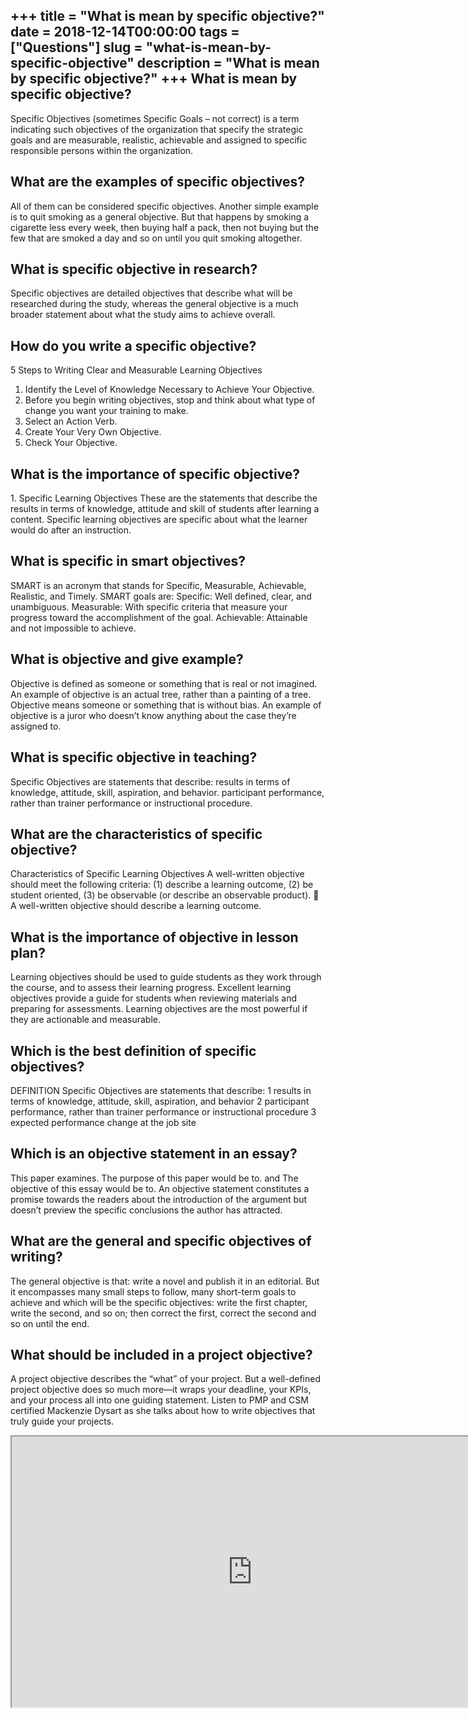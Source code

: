 +++
title = "What is mean by specific objective?"
date = 2018-12-14T00:00:00
tags = ["Questions"]
slug = "what-is-mean-by-specific-objective"
description = "What is mean by specific objective?"
+++
What is mean by specific objective?
-----------------------------------

Specific Objectives (sometimes Specific Goals – not correct) is a term indicating such objectives of the organization that specify the strategic goals and are measurable, realistic, achievable and assigned to specific responsible persons within the organization.

What are the examples of specific objectives?
---------------------------------------------

All of them can be considered specific objectives. Another simple example is to quit smoking as a general objective. But that happens by smoking a cigarette less every week, then buying half a pack, then not buying but the few that are smoked a day and so on until you quit smoking altogether.

What is specific objective in research?
---------------------------------------

Specific objectives are detailed objectives that describe what will be researched during the study, whereas the general objective is a much broader statement about what the study aims to achieve overall.

How do you write a specific objective?
--------------------------------------

5 Steps to Writing Clear and Measurable Learning Objectives

1. Identify the Level of Knowledge Necessary to Achieve Your Objective.
2. Before you begin writing objectives, stop and think about what type of change you want your training to make.
3. Select an Action Verb.
4. Create Your Very Own Objective.
5. Check Your Objective.

What is the importance of specific objective?
---------------------------------------------

1\. Specific Learning Objectives These are the statements that describe the results in terms of knowledge, attitude and skill of students after learning a content. Specific learning objectives are specific about what the learner would do after an instruction.

What is specific in smart objectives?
-------------------------------------

SMART is an acronym that stands for Specific, Measurable, Achievable, Realistic, and Timely. SMART goals are: Specific: Well defined, clear, and unambiguous. Measurable: With specific criteria that measure your progress toward the accomplishment of the goal. Achievable: Attainable and not impossible to achieve.

What is objective and give example?
-----------------------------------

Objective is defined as someone or something that is real or not imagined. An example of objective is an actual tree, rather than a painting of a tree. Objective means someone or something that is without bias. An example of objective is a juror who doesn’t know anything about the case they’re assigned to.

What is specific objective in teaching?
---------------------------------------

Specific Objectives are statements that describe: results in terms of knowledge, attitude, skill, aspiration, and behavior. participant performance, rather than trainer performance or instructional procedure.

What are the characteristics of specific objective?
---------------------------------------------------

Characteristics of Specific Learning Objectives A well-written objective should meet the following criteria: (1) describe a learning outcome, (2) be student oriented, (3) be observable (or describe an observable product).  A well-written objective should describe a learning outcome.

What is the importance of objective in lesson plan?
---------------------------------------------------

Learning objectives should be used to guide students as they work through the course, and to assess their learning progress. Excellent learning objectives provide a guide for students when reviewing materials and preparing for assessments. Learning objectives are the most powerful if they are actionable and measurable.

Which is the best definition of specific objectives?
----------------------------------------------------

DEFINITION Specific Objectives are statements that describe: 1 results in terms of knowledge, attitude, skill, aspiration, and behavior 2 participant performance, rather than trainer performance or instructional procedure 3 expected performance change at the job site

Which is an objective statement in an essay?
--------------------------------------------

This paper examines. The purpose of this paper would be to. and The objective of this essay would be to. An objective statement constitutes a promise towards the readers about the introduction of the argument but doesn’t preview the specific conclusions the author has attracted.

What are the general and specific objectives of writing?
--------------------------------------------------------

The general objective is that: write a novel and publish it in an editorial. But it encompasses many small steps to follow, many short-term goals to achieve and which will be the specific objectives: write the first chapter, write the second, and so on; then correct the first, correct the second and so on until the end.

What should be included in a project objective?
-----------------------------------------------

A project objective describes the “what” of your project. But a well-defined project objective does so much more—it wraps your deadline, your KPIs, and your process all into one guiding statement. Listen to PMP and CSM certified Mackenzie Dysart as she talks about how to write objectives that truly guide your projects.

<iframe allow="accelerometer; autoplay; clipboard-write; encrypted-media; gyroscope; picture-in-picture" allowfullscreen="" class="__youtube_prefs__  epyt-is-override  no-lazyload" data-no-lazy="1" data-origheight="433" data-origwidth="770" data-skipgform_ajax_framebjll="" height="433" id="_ytid_44110" loading="lazy" src="https://www.youtube.com/embed/DsMzYWcY-tg?enablejsapi=1&autoplay=0&cc_load_policy=0&cc_lang_pref=&iv_load_policy=1&loop=0&modestbranding=0&rel=1&fs=1&playsinline=0&autohide=2&theme=dark&color=red&controls=1&" title="YouTube player" width="770"></iframe>